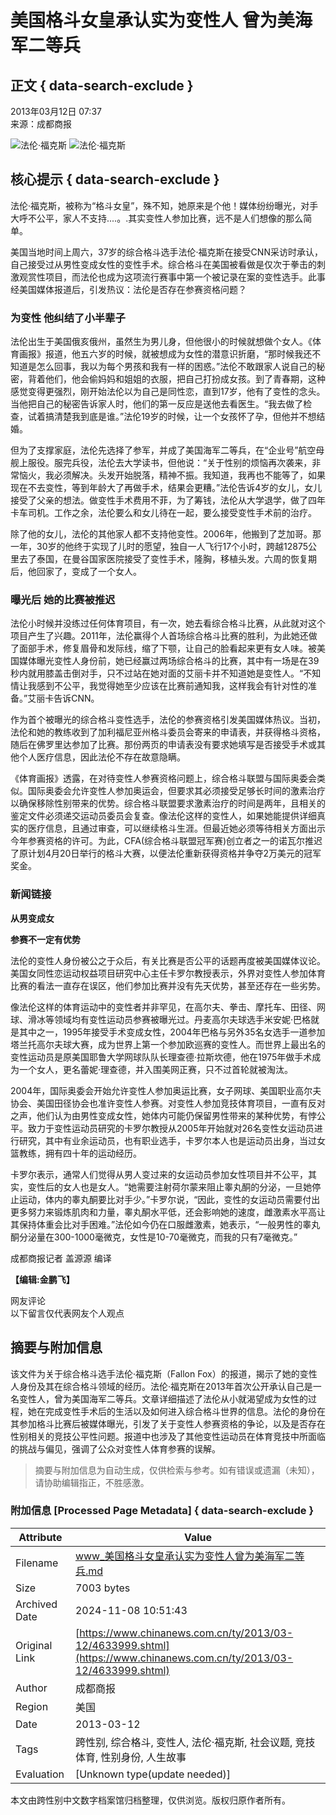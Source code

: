# 美国格斗女皇承认实为变性人 曾为美海军二等兵

## 正文 { data-search-exclude }


2013年03月12日 07:37  
来源：成都商报  

![法伦·福克斯](http://www.chinanews.com/fileftp/2020/03/2020-03-11/U194P4T47D46410F978DT20200311093349.jpg)
![法伦·福克斯](http://www.chinanews.com/fileftp/2020/03/2020-03-11/U194P4T47D46410F977DT20200311083723.jpg)

## 核心提示 { data-search-exclude }

法伦·福克斯，被称为“格斗女皇”，殊不知，她原来是个他！媒体纷纷曝光，对手大呼不公平，家人不支持....。.其实变性人参加比赛，远不是人们想像的那么简单。

美国当地时间上周六，37岁的综合格斗选手法伦·福克斯在接受CNN采访时承认，自己接受过从男性变成女性的变性手术。综合格斗在美国被看做是仅次于拳击的刺激观赏性项目，而法伦也成为这项流行赛事中第一个被记录在案的变性选手。此事经美国媒体报道后，引发热议：法伦是否存在参赛资格问题？

### 为变性 他纠结了小半辈子

法伦出生于美国俄亥俄州，虽然生为男儿身，但他很小的时候就想做个女人。《体育画报》报道，他五六岁的时候，就被想成为女性的潜意识折磨，“那时候我还不知道是怎么回事，我以为每个男孩和我有一样的困惑。”法伦不敢跟家人说自己的秘密，背着他们，他会偷妈妈和姐姐的衣服，把自己打扮成女孩。到了青春期，这种感觉变得更强烈，刚开始法伦以为自己是同性恋，直到17岁，他有了变性的念头。当他把自己的秘密告诉家人时，他们的第一反应是送他去看医生。“我去做了检查，试着搞清楚我到底是谁。”法伦19岁的时候，让一个女孩怀了孕，但他并不想结婚。

但为了支撑家庭，法伦先选择了参军，并成了美国海军二等兵，在“企业号”航空母舰上服役。服完兵役，法伦去大学读书，但他说：“关于性别的烦恼再次袭来，非常恼火，我必须解决。头发开始脱落，精神不振。我知道，我再也不能等了，如果现在不去变性，等到年龄大了再做手术，结果会更糟。”法伦告诉4岁的女儿，女儿接受了父亲的想法。做变性手术费用不菲，为了筹钱，法伦从大学退学，做了四年卡车司机。工作之余，法伦要么和女儿待在一起，要么接受变性手术前的治疗。

除了他的女儿，法伦的其他家人都不支持他变性。2006年，他搬到了芝加哥。那一年，30岁的他终于实现了儿时的愿望，独自一人飞行17个小时，跨越12875公里去了泰国，在曼谷国家医院接受了变性手术，隆胸，移植头发。六周的恢复期后，他回家了，变成了一个女人。

### 曝光后 她的比赛被推迟

法伦小时候并没练过任何体育项目，有一次，她去看综合格斗比赛，从此就对这个项目产生了兴趣。2011年，法伦赢得个人首场综合格斗比赛的胜利，为此她还做了面部手术，修复眉骨和发际线，缩了下颚，让自己的脸看起来更有女人味。被美国媒体曝光变性人身份前，她已经赢过两场综合格斗的比赛，其中有一场是在39秒内就用膝盖击倒对手，只不过站在她对面的艾丽卡并不知道她是变性人。“不知情让我感到不公平，我觉得她至少应该在比赛前通知我，这样我会有针对性的准备。”艾丽卡告诉CNN。

作为首个被曝光的综合格斗变性选手，法伦的参赛资格引发美国媒体热议。当初，法伦和她的教练收到了加利福尼亚州格斗委员会寄来的申请表，并获得格斗资格，随后在佛罗里达参加了比赛。那份两页的申请表没有要求她填写是否接受手术或其他个人医疗信息，因此法伦不存在故意隐瞒。

《体育画报》透露，在对待变性人参赛资格问题上，综合格斗联盟与国际奥委会类似。国际奥委会允许变性人参加奥运会，但要求其必须接受足够长时间的激素治疗以确保移除性别带来的优势。综合格斗联盟要求激素治疗的时间是两年，且相关的鉴定文件必须递交运动员委员会复查。像法伦这样的变性人，如果她能提供详细真实的医疗信息，且通过审查，可以继续格斗生涯。但最近她必须等待相关方面出示今年参赛资格的许可。为此，CFA(综合格斗联盟冠军赛)创立者之一的诺瓦尔推迟了原计划4月20日举行的格斗大赛，以便法伦重新获得资格并争夺2万美元的冠军奖金。

### 新闻链接

**从男变成女**

**参赛不一定有优势**

法伦的变性人身份被公之于众后，有关比赛是否公平的话题再度被美国媒体议论。美国女同性恋运动权益项目研究中心主任卡罗尔教授表示，外界对变性人参加体育比赛的看法一直存在误区，他们参加比赛并没有先天优势，甚至还存在一些劣势。

像法伦这样的体育运动中的变性者并非罕见，在高尔夫、拳击、摩托车、田径、网球、滑冰等领域均有变性运动员参赛被曝光过。丹麦高尔夫球选手米安妮·巴格就是其中之一，1995年接受手术变成女性，2004年巴格与另外35名女选手一道参加塔兰托高尔夫球大赛，成为世界上第一个参加欧巡赛的变性人。而世界上最出名的变性运动员是原美国耶鲁大学网球队队长理查德·拉斯坎德，他在1975年做手术成为一个女人，更名蕾妮·理查德，并入围美网正赛，只不过首轮就被淘汰。

2004年，国际奥委会开始允许变性人参加奥运比赛，女子网球、美国职业高尔夫协会、美国田径协会也准许变性人参赛。对变性人参加竞技体育项目，一直有反对之声，他们认为由男性变成女性，她体内可能仍保留男性带来的某种优势，有悖公平。致力于变性运动员研究的卡罗尔教授从2005年开始就对26名变性女运动员进行研究，其中有业余运动员，也有职业选手，卡罗尔本人也是运动员出身，当过女篮教练，拥有四十年的运动经历。

卡罗尔表示，通常人们觉得从男人变过来的女运动员参加女性项目并不公平，其实，变性后的女人也是女人。“她需要注射荷尔蒙来阻止睾丸酮的分泌，一旦她停止运动，体内的睾丸酮要比对手少。”卡罗尔说，“因此，变性的女运动员需要付出更多努力来锻炼肌肉和力量，睾丸酮水平低，还会影响她的速度，雌激素水平高让其保持体重会比对手困难。”法伦如今仍在口服雌激素，她表示，“一般男性的睾丸酮分泌量在300-1000毫微克，女性是10-70毫微克，而我的只有7毫微克。”

成都商报记者 盖源源 编译

**【编辑:金鹏飞】**

网友评论  
以下留言仅代表网友个人观点
<!-- tcd_original_link https://www.chinanews.com.cn/ty/2013/03-12/4633999.shtml -->
## 摘要与附加信息

<!-- tcd_abstract -->
该文件为关于综合格斗选手法伦·福克斯（Fallon Fox）的报道，揭示了她的变性人身份及其在综合格斗领域的经历。法伦·福克斯在2013年首次公开承认自己是一名变性人，曾为美国海军二等兵。文章详细描述了法伦从小就渴望成为女性的过程，她在完成变性手术后的生活以及如何进入综合格斗世界的信息。法伦的身份在其参加格斗比赛后被媒体曝光，引发了关于变性人参赛资格的争论，以及是否存在性别相关的竞技公平性问题。报道中也涉及了其他变性运动员在体育竞技中所面临的挑战与偏见，强调了公众对变性人体育参赛的误解。
<!-- tcd_abstract_end -->

> 摘要与附加信息为自动生成，仅供检索与参考。如有错误或遗漏（未知），请协助编辑指正，不胜感激。

### 附加信息 [Processed Page Metadata] { data-search-exclude }

| Attribute       | Value                                  |
|-----------------|----------------------------------------|
| Filename        | www_美国格斗女皇承认实为变性人曾为美海军二等兵.md                             |
| Size            | 7003 bytes                           |
| Archived Date   | 2024-11-08 10:51:43                             |
| Original Link   | [https://www.chinanews.com.cn/ty/2013/03-12/4633999.shtml](https://www.chinanews.com.cn/ty/2013/03-12/4633999.shtml)                       |
| Author          | 成都商报                               |
| Region          | 美国                               |
| Date            | 2013-03-12                                 |
| Tags            | 跨性别, 综合格斗, 变性人, 法伦·福克斯, 社会议题, 竞技体育, 性别身份, 人生故事                                 |
| Evaluation            | [Unknown type(update needed)]                                 |
<!-- tcd_table_end -->

本文由跨性别中文数字档案馆归档整理，仅供浏览。版权归原作者所有。
